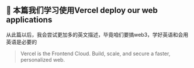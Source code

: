 ## 🔧 本篇我们学习使用Vercel deploy  our web applications

从此篇以后，我会尝试更加多的英文描述，毕竟咱们要搞web3，学好英语和会用英语是必要的
> Vercel is the Frontend Cloud. Build, scale, and secure a faster, personalized web.